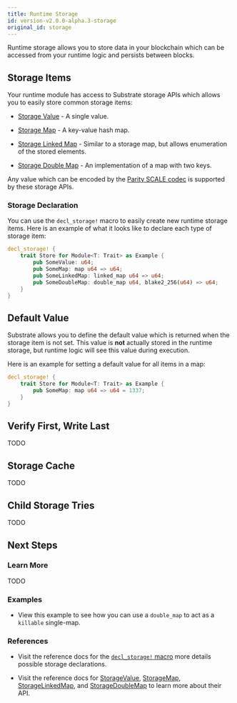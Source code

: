 ```yaml
---
title: Runtime Storage
id: version-v2.0.0-alpha.3-storage
original_id: storage
---
```


Runtime storage allows you to store data in your blockchain which can be accessed from your runtime logic and persists between blocks.

## Storage Items

Your runtime module has access to Substrate storage APIs which allows you to easily store common storage items:

* [Storage Value](https://crates.parity.io/frame_support/storage/trait.StorageValue.html) - A single value.

* [Storage Map](https://crates.parity.io/frame_support/storage/trait.StorageMap.html) - A key-value hash map.

* [Storage Linked Map](https://crates.parity.io/frame_support/storage/trait.StorageLinkedMap.html) - Similar to a storage map, but allows enumeration of the stored elements.

* [Storage Double Map](https://crates.parity.io/frame_support/storage/trait.StorageDoubleMap.html) - An implementation of a map with two keys.

Any value which can be encoded by the [Parity SCALE codec](conceptual/core/codec.md) is supported by these storage APIs.

### Storage Declaration

You can use the `decl_storage!` macro to easily create new runtime storage items. Here is an example of what it looks like to declare each type of storage item:

```rust
decl_storage! {
	trait Store for Module<T: Trait> as Example {
		pub SomeValue: u64;
		pub SomeMap: map u64 => u64;
		pub SomeLinkedMap: linked_map u64 => u64;
		pub SomeDoubleMap: double_map u64, blake2_256(u64) => u64;
	}
}
```

## Default Value

Substrate allows you to define the default value which is returned when the storage item is not set. This value is **not** actually stored in the runtime storage, but runtime logic will see this value during execution.

Here is an example for setting a default value for all items in a map:

```rust
decl_storage! {
	trait Store for Module<T: Trait> as Example {
		pub SomeMap: map u64 => u64 = 1337;
	}
}
```

## Verify First, Write Last

TODO

## Storage Cache

TODO

## Child Storage Tries

TODO

## Next Steps

### Learn More

TODO

### Examples

* View this example to see how you can use a `double_map` to act as a `killable` single-map.

### References

* Visit the reference docs for the [`decl_storage!` macro](https://crates.parity.io/frame_support/macro.decl_storage.html) more details possible storage declarations.

* Visit the reference docs for [StorageValue](https://crates.parity.io/frame_support/storage/trait.StorageValue.html), [StorageMap](https://crates.parity.io/frame_support/storage/trait.StorageMap.html), [StorageLinkedMap](https://crates.parity.io/frame_support/storage/trait.StorageLinkedMap.html), and [StorageDoubleMap](https://crates.parity.io/frame_support/storage/trait.StorageDoubleMap.html) to learn more about their API.
